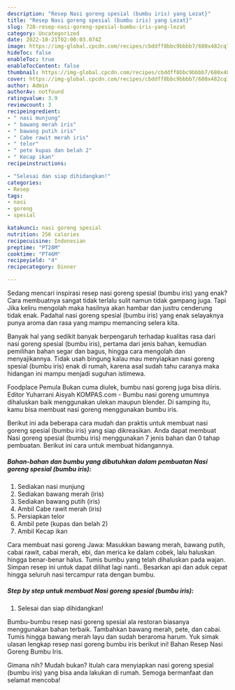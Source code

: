 ```yaml
---
description: "Resep Nasi goreng spesial (bumbu iris) yang Lezat}"
title: "Resep Nasi goreng spesial (bumbu iris) yang Lezat}"
slug: 728-resep-nasi-goreng-spesial-bumbu-iris-yang-lezat
category: Uncategorized
date: 2022-10-21T02:00:03.074Z
image: https://img-global.cpcdn.com/recipes/cbddff8bbc9bbbb7/680x482cq70/nasi-goreng-spesial-bumbu-iris-foto-resep-utama.jpg
hideToc: false
enableToc: true
enableTocContent: false
thumbnail: https://img-global.cpcdn.com/recipes/cbddff8bbc9bbbb7/680x482cq70/nasi-goreng-spesial-bumbu-iris-foto-resep-utama.jpg
cover: https://img-global.cpcdn.com/recipes/cbddff8bbc9bbbb7/680x482cq70/nasi-goreng-spesial-bumbu-iris-foto-resep-utama.jpg
author: Admin
authorAv: notfound
ratingvalue: 3.9
reviewcount: 3
recipeingredient:
- " nasi munjung"
- " bawang merah iris"
- " bawang putih iris"
- " Cabe rawit merah iris"
- " telor"
- " pete kupas dan belah 2"
- " Kecap ikan"
recipeinstructions:

- "Selesai dan siap dihidangkan!"
categories:
- Resep
tags:
- nasi
- goreng
- spesial

katakunci: nasi goreng spesial 
nutrition: 256 calories
recipecuisine: Indonesian
preptime: "PT28M"
cooktime: "PT46M"
recipeyield: "4"
recipecategory: Dinner

---
```



Sedang mencari inspirasi resep nasi goreng spesial (bumbu iris) yang enak? Cara membuatnya sangat tidak terlalu sulit namun tidak gampang juga. Tapi Jika keliru mengolah maka hasilnya akan hambar dan justru cenderung tidak enak. Padahal nasi goreng spesial (bumbu iris) yang enak selayaknya punya aroma dan rasa yang mampu memancing selera kita.


Banyak hal yang sedikit banyak berpengaruh terhadap kualitas rasa dari nasi goreng spesial (bumbu iris), pertama dari jenis bahan, kemudian pemilihan bahan segar dan bagus, hingga cara mengolah dan menyajikannya. Tidak usah bingung kalau mau menyiapkan nasi goreng spesial (bumbu iris) enak di rumah, karena asal sudah tahu caranya maka hidangan ini mampu menjadi suguhan istimewa.

Foodplace Pemula Bukan cuma diulek, bumbu nasi goreng juga bisa diiris. Editor Yuharrani Aisyah KOMPAS.com - Bumbu nasi goreng umumnya dihaluskan baik menggunakan ulekan maupun blender. Di samping itu, kamu bisa membuat nasi goreng menggunakan bumbu iris.


Berikut ini ada beberapa cara mudah dan praktis untuk membuat nasi goreng spesial (bumbu iris) yang siap dikreasikan. Anda dapat membuat Nasi goreng spesial (bumbu iris) menggunakan 7 jenis bahan dan 0 tahap pembuatan. Berikut ini cara untuk membuat hidangannya.

<!--inarticleads1-->

##### Bahan-bahan dan bumbu yang dibutuhkan dalam pembuatan Nasi goreng spesial (bumbu iris):

1. Sediakan  nasi munjung
1. Sediakan  bawang merah (iris)
1. Sediakan  bawang putih (iris)
1. Ambil  Cabe rawit merah (iris)
1. Persiapkan  telor
1. Ambil  pete (kupas dan belah 2)
1. Ambil  Kecap ikan


Cara membuat nasi goreng Jawa: Masukkan bawang merah, bawang putih, cabai rawit, cabai merah, ebi, dan merica ke dalam cobek, lalu haluskan hingga benar-benar halus. Tumis bumbu yang telah dihaluskan pada wajan. Simpan resep ini untuk dapat dilihat lagi nanti.. Besarkan api dan aduk cepat hingga seluruh nasi tercampur rata dengan bumbu. 

<!--inarticleads2-->

##### Step by step untuk membuat Nasi goreng spesial (bumbu iris):


1. Selesai dan siap dihidangkan!

Bumbu-bumbu resep nasi goreng spesial ala restoran biasanya menggunakan bahan terbaik. Tambahkan bawang merah, pete, dan cabai. Tumis hingga bawang merah layu dan sudah beraroma harum. Yuk simak ulasan lengkap resep nasi goreng bumbu iris berikut ini! Bahan Resep Nasi Goreng Bumbu Iris. 

Gimana nih? Mudah bukan? Itulah cara menyiapkan nasi goreng spesial (bumbu iris) yang bisa anda lakukan di rumah. Semoga bermanfaat dan selamat mencoba!
